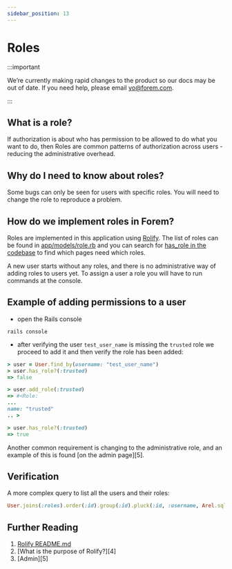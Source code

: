 ```yaml
---
sidebar_position: 13
---
```


# Roles

:::important

We’re currently making rapid changes to the product so our docs may be out of date. If you need help, please email [yo@forem.com](mailto:yo@forem.com).

:::

## What is a role?

If authorization is about who has permission to be allowed to do what you want
to do, then Roles are common patterns of authorization across users - reducing
the administrative overhead.

## Why do I need to know about roles?

Some bugs can only be seen for users with specific roles. You will need to
change the role to reproduce a problem.

## How do we implement roles in Forem?

Roles are implemented in this application using [Rolify][1]. The list of roles
can be found in [app/models/role.rb][2] and you can search for [has_role in the
codebase][3] to find which pages need which roles.

A new user starts without any roles, and there is no administrative way of
adding roles to users yet. To assign a user a role you will have to run commands
at the console.

## Example of adding permissions to a user

- open the Rails console

```shell
rails console
```

- after verifying the user `test_user_name` is missing the `trusted` role we
  proceed to add it and then verify the role has been added:

```ruby
> user = User.find_by(username: "test_user_name")
> user.has_role?(:trusted)
=> false

> user.add_role(:trusted)
=> #<Role:
...
name: "trusted"
.. >

> user.has_role?(:trusted)
=> true
```

Another common requirement is changing to the administrative role, and an
example of this is found [on the admin page][5].

## Verification

A more complex query to list all the users and their roles:

```ruby
User.joins(:roles).order(:id).group(:id).pluck(:id, :username, Arel.sql("array_agg(roles.name)"))
```

## Further Reading

1. [Rolify README.md][1]
2. [What is the purpose of Rolify?][4]
3. [Admin][5]

[1]: https://github.com/RolifyCommunity/rolify
[2]: https://github.com/forem/forem/blob/main/app/models/role.rb
[3]: https://github.com/forem/forem/search?q=has_role&unscoped_q=has_role
